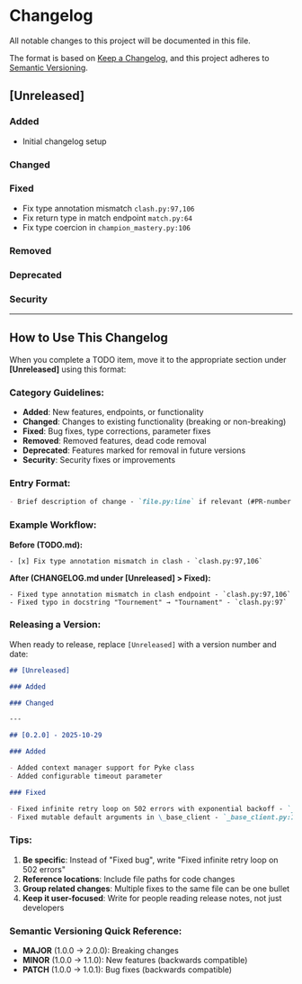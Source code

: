 # Changelog

All notable changes to this project will be documented in this file.

The format is based on [Keep a Changelog](https://keepachangelog.com/en/1.1.0/),
and this project adheres to [Semantic Versioning](https://semver.org/spec/v2.0.0.html).

## [Unreleased]

### Added

- Initial changelog setup

### Changed

### Fixed

- Fix type annotation mismatch `clash.py:97,106`
- Fix return type in match endpoint `match.py:64`
- Fix type coercion in `champion_mastery.py:106`

### Removed

### Deprecated

### Security

---

## How to Use This Changelog

When you complete a TODO item, move it to the appropriate section under **[Unreleased]** using this format:

### Category Guidelines:

- **Added**: New features, endpoints, or functionality
- **Changed**: Changes to existing functionality (breaking or non-breaking)
- **Fixed**: Bug fixes, type corrections, parameter fixes
- **Removed**: Removed features, dead code removal
- **Deprecated**: Features marked for removal in future versions
- **Security**: Security fixes or improvements

### Entry Format:

```markdown
- Brief description of change - `file.py:line` if relevant (#PR-number if applicable)
```

### Example Workflow:

**Before (TODO.md):**

```
- [x] Fix type annotation mismatch in clash - `clash.py:97,106`
```

**After (CHANGELOG.md under [Unreleased] > Fixed):**

```
- Fixed type annotation mismatch in clash endpoint - `clash.py:97,106`
- Fixed typo in docstring "Tournement" → "Tournament" - `clash.py:97`
```

### Releasing a Version:

When ready to release, replace `[Unreleased]` with a version number and date:

```markdown
## [Unreleased]

### Added

### Changed

---

## [0.2.0] - 2025-10-29

### Added

- Added context manager support for Pyke class
- Added configurable timeout parameter

### Fixed

- Fixed infinite retry loop on 502 errors with exponential backoff - `_base_client.py:116`
- Fixed mutable default arguments in \_base_client - `_base_client.py:162,168`
```

### Tips:

1. **Be specific**: Instead of "Fixed bug", write "Fixed infinite retry loop on 502 errors"
2. **Reference locations**: Include file paths for code changes
3. **Group related changes**: Multiple fixes to the same file can be one bullet
4. **Keep it user-focused**: Write for people reading release notes, not just developers

### Semantic Versioning Quick Reference:

- **MAJOR** (1.0.0 → 2.0.0): Breaking changes
- **MINOR** (1.0.0 → 1.1.0): New features (backwards compatible)
- **PATCH** (1.0.0 → 1.0.1): Bug fixes (backwards compatible)
